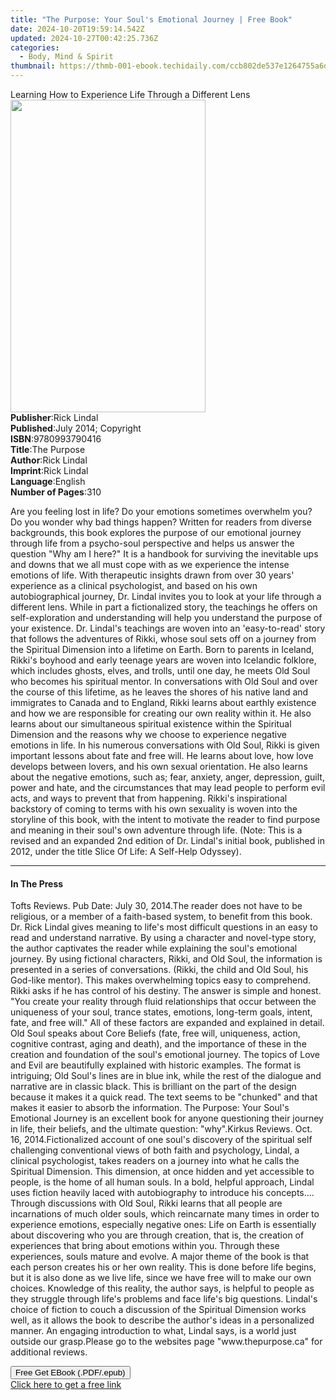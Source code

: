 ```yaml
---
title: "The Purpose: Your Soul's Emotional Journey | Free Book"
date: 2024-10-20T19:59:14.542Z
updated: 2024-10-27T00:42:25.736Z
categories:
  - Body, Mind & Spirit
thumbnail: https://thmb-001-ebook.techidaily.com/ccb802de537e1264755a6d91497b27b81849413aa23f684d35b8faa082b6d5c4.jpg
---
```

<main id="book-container">
  <div class="flex flex-col">
    <div class="book-brief flex-1 py-6 px-4 sm:p-6 md:py-10 md:px-8">
      <!-- brief-->
      <div class="book-brief-main">
        Learning How to Experience Life Through a Different Lens
      </div>
    </div>
    <div
      class="book-meta-info flex-1 grid gap-4 col-start-1 col-end-3 row-start-1 sm:mb-6 sm:grid-cols-4 lg:gap-6 lg:col-start-2 lg:row-end-6 lg:row-span-6 lg:mb-0"
    >
      <div
        class="book-meta-info-left place-content-center mt-4 p-4 text-sm leading-6 col-start-2 col-span-2 dark:text-slate-400"
      >
        <img
          class="w-full h-500 object-cover rounded-lg sm:h-255 sm:col-span-2 lg:col-span-full"
          src="https://img-001-ebook.techidaily.com/e2f47b2012087d92d9d5b19706107b8bd72660099d25bcfb6bbd64f48112a58a.jpg"
          alt=""
          width="312"
          height="500"
        />
      </div>
      <div
        class="book-meta-info-right mt-2 col-start-1 row-start-2 col-span-3 self-center"
      >
        <!-- meta data  -->
        <div class="flex flex-col px-4 md:px-8">
          <div class="flex-1">
            <strong>Publisher</strong>:<span class="px-2">Rick Lindal</span>
          </div>
          <div class="flex-1">
            <strong>Published</strong>:<span class="px-2"
              >July 2014; Copyright</span
            >
          </div>
          <div class="flex-1">
            <strong>ISBN</strong>:<span class="px-2">9780993790416</span>
          </div>
          <div class="flex-1">
            <strong>Title</strong>:<span class="px-2">The Purpose</span>
          </div>
          <div class="flex-1">
            <strong>Author</strong>:<span class="px-2">Rick Lindal</span>
          </div>
          <div class="flex-1">
            <strong>Imprint</strong>:<span class="px-2">Rick Lindal</span>
          </div>
          <div class="flex-1">
            <strong>Language</strong>:<span class="px-2">English</span>
          </div>
          <div class="flex-1">
            <strong>Number of Pages</strong>:<span class="px-2">310</span>
          </div>
        </div>
      </div>
    </div>
    <div class="book-description flex-1 py-6 px-4 sm:p-6 md:py-10 md:px-8">
      <div class="book-description-main">
        <div accordion-content="" id="description">
          <p>
            Are you feeling lost in life? Do your emotions sometimes overwhelm
            you? Do you wonder why bad things happen? Written for readers from
            diverse backgrounds, this book explores the purpose of our emotional
            journey through life from a psycho-soul perspective and helps us
            answer the question "Why am I here?" It is a handbook for surviving
            the inevitable ups and downs that we all must cope with as we
            experience the intense emotions of life. With therapeutic insights
            drawn from over 30 years' experience as a clinical psychologist, and
            based on his own autobiographical journey, Dr. Lindal invites you to
            look at your life through a different lens. While in part a
            fictionalized story, the teachings he offers on self-exploration and
            understanding will help you understand the purpose of your
            existence. Dr. Lindal's teachings are woven into an 'easy-to-read'
            story that follows the adventures of Rikki, whose soul sets off on a
            journey from the Spiritual Dimension into a lifetime on Earth. Born
            to parents in Iceland, Rikki's boyhood and early teenage years are
            woven into Icelandic folklore, which includes ghosts, elves, and
            trolls, until one day, he meets Old Soul who becomes his spiritual
            mentor. In conversations with Old Soul and over the course of this
            lifetime, as he leaves the shores of his native land and immigrates
            to Canada and to England, Rikki learns about earthly existence and
            how we are responsible for creating our own reality within it. He
            also learns about our simultaneous spiritual existence within the
            Spiritual Dimension and the reasons why we choose to experience
            negative emotions in life. In his numerous conversations with Old
            Soul, Rikki is given important lessons about fate and free will. He
            learns about love, how love develops between lovers, and his own
            sexual orientation. He also learns about the negative emotions, such
            as; fear, anxiety, anger, depression, guilt, power and hate, and the
            circumstances that may lead people to perform evil acts, and ways to
            prevent that from happening. Rikki's inspirational backstory of
            coming to terms with his own sexuality is woven into the storyline
            of this book, with the intent to motivate the reader to find purpose
            and meaning in their soul's own adventure through life. (Note: This
            is a revised and an expanded 2nd edition of Dr. Lindal's initial
            book, published in 2012, under the title Slice Of Life: A Self-Help
            Odyssey).
          </p>
        </div>
        <div class="accordion-fader"></div>
      </div>
    </div>
    <div class="book-excerpts flex-1 py-6 px-4 sm:p-6 md:py-10 md:px-8">
      <!-- excerpts-->
      <div class="book-excerpts-main">
        <hr />
        <h4 class="placeholder placeholder-heading">
          <span>In The Press</span>
        </h4>
        <p>
          Tofts Reviews. Pub Date: July 30, 2014.The reader does not have to be
          religious, or a member of a faith-based system, to benefit from this
          book. Dr. Rick Lindal gives meaning to life's most difficult questions
          in an easy to read and understand narrative. By using a character and
          novel-type story, the author captivates the reader while explaining
          the soul's emotional journey. By using fictional characters, Rikki,
          and Old Soul, the information is presented in a series of
          conversations. (Rikki, the child and Old Soul, his God-like mentor).
          This makes overwhelming topics easy to comprehend. Rikki asks if he
          has control of his destiny. The answer is simple and honest. "You
          create your reality through fluid relationships that occur between the
          uniqueness of your soul, trance states, emotions, long-term goals,
          intent, fate, and free will." All of these factors are expanded and
          explained in detail. Old Soul speaks about Core Beliefs (fate, free
          will, uniqueness, action, cognitive contrast, aging and death), and
          the importance of these in the creation and foundation of the soul's
          emotional journey. The topics of Love and Evil are beautifully
          explained with historic examples. The format is intriguing; Old Soul's
          lines are in blue ink, while the rest of the dialogue and narrative
          are in classic black. This is brilliant on the part of the design
          because it makes it a quick read. The text seems to be "chunked" and
          that makes it easier to absorb the information. The Purpose: Your
          Soul's Emotional Journey is an excellent book for anyone questioning
          their journey in life, their beliefs, and the ultimate question:
          "why".Kirkus Reviews. Oct. 16, 2014.Fictionalized account of one
          soul's discovery of the spiritual self challenging conventional views
          of both faith and psychology, Lindal, a clinical psychologist, takes
          readers on a journey into what he calls the Spiritual Dimension. This
          dimension, at once hidden and yet accessible to people, is the home of
          all human souls. In a bold, helpful approach, Lindal uses fiction
          heavily laced with autobiography to introduce his concepts.... Through
          discussions with Old Soul, Rikki learns that all people are
          incarnations of much older souls, which reincarnate many times in
          order to experience emotions, especially negative ones: Life on Earth
          is essentially about discovering who you are through creation, that
          is, the creation of experiences that bring about emotions within you.
          Through these experiences, souls mature and evolve. A major theme of
          the book is that each person creates his or her own reality. This is
          done before life begins, but it is also done as we live life, since we
          have free will to make our own choices. Knowledge of this reality, the
          author says, is helpful to people as they struggle through life's
          problems and face life's big questions. Lindal's choice of fiction to
          couch a discussion of the Spiritual Dimension works well, as it allows
          the book to describe the author's ideas in a personalized manner. An
          engaging introduction to what, Lindal says, is a world just outside
          our grasp.Please go to the websites page "www.thepurpose.ca" for
          additional reviews.
        </p>
      </div>
    </div>
    <div
      class="book-about-author flex-1 py-6 px-4 sm:p-6 md:py-10 md:px-8"
    ></div>
    <div class="book-free-get flex-1 py-6 px-4 sm:p-6 md:py-10 md:px-8">
      <button
        id="btn-free-get"
        class="bg-blue-500 hover:bg-blue-700 text-white font-bold py-2 px-4 rounded"
      >
        Free Get EBook (.PDF/.epub)
      </button>
      <div id="countdown-display" class="px-2 text-lg mt-2"></div>
      <a
        id="free-link"
        class="hidden bg-blue-500 hover:bg-blue-700 text-white font-bold py-2 px-4 rounded"
        href="https://www.ebooks.com/en-us/book/209838434/the-purpose-your-soul-s-emotional-journey/rick-lindal/"
        target="_blank"
        >Click here to get a free link</a
      >
    </div>
    <script>
      let countdownTime = 0;
      let countdownInterval = null;
      document
        .getElementById('btn-free-get')
        .addEventListener('click', startCountdown);
      function startCountdown() {
        countdownTime = new Date().getTime() + 60000 * 3;
        countdownInterval = setInterval(updateCountdown, 1000);
        document.getElementById('btn-free-get').disabled = true;
        document
          .getElementById('btn-free-get')
          .classList.add('bg-gray-500', 'cursor-not-allowed');
      }
      function updateCountdown() {
        let currentTime = new Date().getTime();
        let timeLeft = countdownTime - currentTime;
        let secondsLeft = Math.floor(timeLeft / 1000);
        document.getElementById('countdown-display').innerHTML =
          `Remaining time: ${secondsLeft} seconds.`;
        if (secondsLeft <= 0) {
          clearInterval(countdownInterval);
          document.getElementById('btn-free-get').classList.add('hidden');
          document.getElementById('free-link').classList.remove('hidden');
          document.getElementById('countdown-display').innerHTML = '';
        }
      }
    </script>
  </div>
</main>

<ins class="adsbygoogle"
      style="display:block"
      data-ad-client="ca-pub-7571918770474297"
      data-ad-slot="8358498916"
      data-ad-format="auto"
      data-full-width-responsive="true"></ins>
    